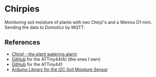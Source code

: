 # Chirpies

Monitoring soil moisture of plants with two Chirp!'s and a Wemos D1 mini. Sending the data to Domoticz by MQTT.

## References

- [Chirp! - the plant watering alarm](https://wemakethings.net/chirp/)
- [GitHub](https://github.com/Miceuz/PlantWateringAlarm) for the ATTiny44(A) (the ones I own)
- [GitHub](https://github.com/Miceuz/i2c-moisture-sensor) for the ATTiny441
- [Arduino Library for the I2C Soil Moisture Sensor](https://github.com/Apollon77/I2CSoilMoistureSensor)
